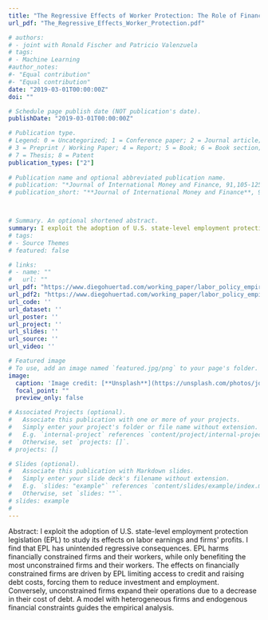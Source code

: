 ```yaml
---
title: "The Regressive Effects of Worker Protection: The Role of Financial Constraints"
url_pdf: "The_Regressive_Effects_Worker_Protection.pdf"

# authors:
# - joint with Ronald Fischer and Patricio Valenzuela
# tags:
# - Machine Learning
#author_notes:
#- "Equal contribution"
#- "Equal contribution"
date: "2019-03-01T00:00:00Z"
doi: ""

# Schedule page publish date (NOT publication's date).
publishDate: "2019-03-01T00:00:00Z"

# Publication type.
# Legend: 0 = Uncategorized; 1 = Conference paper; 2 = Journal article;
# 3 = Preprint / Working Paper; 4 = Report; 5 = Book; 6 = Book section;
# 7 = Thesis; 8 = Patent
publication_types: ["2"]
 
# Publication name and optional abbreviated publication name.
# publication: "*Journal of International Money and Finance, 91,105-125*"
# publication_short: "**Journal of International Money and Finance**, 91,105-125"



# Summary. An optional shortened abstract.
summary: I exploit the adoption of U.S. state-level employment protection legislation (EPL) to study its effects on labor earnings and firms' profits. I find that EPL has unintended regressive consequences. EPL harms financially constrained firms and their workers, while only benefiting the most unconstrained firms and their workers. The effects on financially constrained firms are driven by EPL limiting access to credit and raising debt costs, forcing them to reduce investment and employment. Conversely, unconstrained firms expand their operations due to a decrease in their cost of debt. A model with heterogeneous firms and endogenous financial constraints guides the empirical analysis.
# tags:
# - Source Themes
# featured: false

# links:
# - name: ""
#   url: ""
url_pdf: "https://www.diegohuertad.com/working_paper/labor_policy_empirical/The_Regressive_Effects_Worker_Protection.pdf"
url_pdf2: "https://www.diegohuertad.com/working_paper/labor_policy_empirical/The_Regressive_Effects_Worker_Protection.pdf"
url_code: ''
url_dataset: ''
url_poster: ''
url_project: ''
url_slides: ''
url_source: ''
url_video: ''

# Featured image
# To use, add an image named `featured.jpg/png` to your page's folder. 
image:
  caption: 'Image credit: [**Unsplash**](https://unsplash.com/photos/jdD8gXaTZsc)'
  focal_point: ""
  preview_only: false

# Associated Projects (optional).
#   Associate this publication with one or more of your projects.
#   Simply enter your project's folder or file name without extension.
#   E.g. `internal-project` references `content/project/internal-project/index.md`.
#   Otherwise, set `projects: []`.
# projects: []

# Slides (optional).
#   Associate this publication with Markdown slides.
#   Simply enter your slide deck's filename without extension.
#   E.g. `slides: "example"` references `content/slides/example/index.md`.
#   Otherwise, set `slides: ""`.
# slides: example
#
---
```



Abstract: I exploit the adoption of U.S. state-level employment protection legislation (EPL) to study its effects on labor earnings and firms' profits. I find that EPL has unintended regressive consequences. EPL harms financially constrained firms and their workers, while only benefiting the most unconstrained firms and their workers. The effects on financially constrained firms are driven by EPL limiting access to credit and raising debt costs, forcing them to reduce investment and employment. Conversely, unconstrained firms expand their operations due to a decrease in their cost of debt. A model with heterogeneous firms and endogenous financial constraints guides the empirical analysis. 
